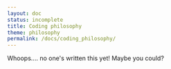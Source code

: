 ```yaml
---
layout: doc
status: incomplete
title: Coding philosophy
theme: philosophy
permalink: /docs/coding_philosophy/
---
```


Whoops.... no one's written this yet! Maybe you could?
